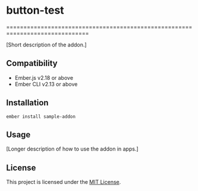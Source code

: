 
# button-test
==============================================================================

[Short description of the addon.]


Compatibility
------------------------------------------------------------------------------

* Ember.js v2.18 or above
* Ember CLI v2.13 or above


Installation
------------------------------------------------------------------------------

```
ember install sample-addon
```


Usage
------------------------------------------------------------------------------

[Longer description of how to use the addon in apps.]


License
------------------------------------------------------------------------------

This project is licensed under the [MIT License](LICENSE.md).
